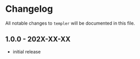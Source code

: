 # Changelog

All notable changes to `templer` will be documented in this file.

## 1.0.0 - 202X-XX-XX

- initial release
